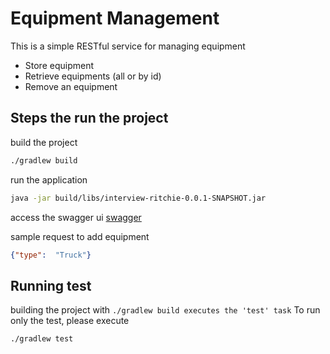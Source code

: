# Equipment Management

This is a simple RESTful service for managing equipment

- Store equipment
- Retrieve equipments (all or by id)
- Remove an equipment

## Steps the run the project

build the project

```bash
./gradlew build
```
run the application 

```bash
java -jar build/libs/interview-ritchie-0.0.1-SNAPSHOT.jar
```

access the swagger ui
[swagger](http://localhost:8080/)

sample request to add equipment

```json
{"type":  "Truck"}
```

## Running test

building the project with `./gradlew build executes the 'test' task`
To run only the test, please execute

```bash
./gradlew test
```